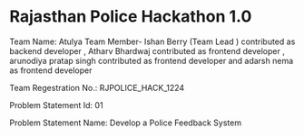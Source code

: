 # Rajasthan Police Hackathon 1.0

Team Name: Atulya
Team Member- Ishan Berry (Team Lead ) contributed as backend developer , Atharv Bhardwaj contributed as frontend developer , arunodiya pratap singh contributed as frontend developer and
adarsh nema as frontend developer 

Team Regestration No.: RJPOLICE_HACK_1224

Problem Statement Id: 01

Problem Statement Name: Develop a Police Feedback System
